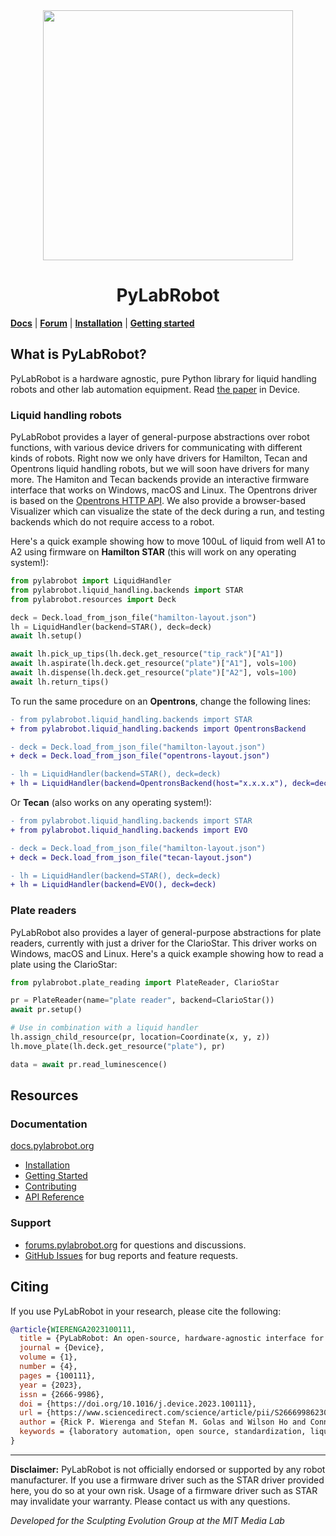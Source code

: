 <div style="text-align: center" align="center">
<img width="400" src=".github/img/logo.png" />
<h1>PyLabRobot</h1>
</div>

[**Docs**](https://docs.pylabrobot.org) | [**Forum**](https://forums.pylabrobot.org) | [**Installation**](https://docs.pylabrobot.org/installation.html) | [**Getting started**](https://docs.pylabrobot.org/basic.html)

## What is PyLabRobot?

PyLabRobot is a hardware agnostic, pure Python library for liquid handling robots and other lab automation equipment. Read [the paper](<https://www.cell.com/device/fulltext/S2666-9986(23)00170-9>) in Device.

### Liquid handling robots

PyLabRobot provides a layer of general-purpose abstractions over robot functions, with various device drivers for communicating with different kinds of robots. Right now we only have drivers for Hamilton, Tecan and Opentrons liquid handling robots, but we will soon have drivers for many more. The Hamiton and Tecan backends provide an interactive firmware interface that works on Windows, macOS and Linux. The Opentrons driver is based on the [Opentrons HTTP API](https://github.com/rickwierenga/opentrons-python-api). We also provide a browser-based Visualizer which can visualize the state of the deck during a run, and testing backends which do not require access to a robot.

Here's a quick example showing how to move 100uL of liquid from well A1 to A2 using firmware on **Hamilton STAR** (this will work on any operating system!):

```python
from pylabrobot import LiquidHandler
from pylabrobot.liquid_handling.backends import STAR
from pylabrobot.resources import Deck

deck = Deck.load_from_json_file("hamilton-layout.json")
lh = LiquidHandler(backend=STAR(), deck=deck)
await lh.setup()

await lh.pick_up_tips(lh.deck.get_resource("tip_rack")["A1"])
await lh.aspirate(lh.deck.get_resource("plate")["A1"], vols=100)
await lh.dispense(lh.deck.get_resource("plate")["A2"], vols=100)
await lh.return_tips()
```

To run the same procedure on an **Opentrons**, change the following lines:

```diff
- from pylabrobot.liquid_handling.backends import STAR
+ from pylabrobot.liquid_handling.backends import OpentronsBackend

- deck = Deck.load_from_json_file("hamilton-layout.json")
+ deck = Deck.load_from_json_file("opentrons-layout.json")

- lh = LiquidHandler(backend=STAR(), deck=deck)
+ lh = LiquidHandler(backend=OpentronsBackend(host="x.x.x.x"), deck=deck)
```

Or **Tecan** (also works on any operating system!):

```diff
- from pylabrobot.liquid_handling.backends import STAR
+ from pylabrobot.liquid_handling.backends import EVO

- deck = Deck.load_from_json_file("hamilton-layout.json")
+ deck = Deck.load_from_json_file("tecan-layout.json")

- lh = LiquidHandler(backend=STAR(), deck=deck)
+ lh = LiquidHandler(backend=EVO(), deck=deck)
```

### Plate readers

PyLabRobot also provides a layer of general-purpose abstractions for plate readers, currently with just a driver for the ClarioStar. This driver works on Windows, macOS and Linux. Here's a quick example showing how to read a plate using the ClarioStar:

```python
from pylabrobot.plate_reading import PlateReader, ClarioStar

pr = PlateReader(name="plate reader", backend=ClarioStar())
await pr.setup()

# Use in combination with a liquid handler
lh.assign_child_resource(pr, location=Coordinate(x, y, z))
lh.move_plate(lh.deck.get_resource("plate"), pr)

data = await pr.read_luminescence()
```

## Resources

### Documentation

[docs.pylabrobot.org](https://docs.pylabrobot.org)

- [Installation](https://docs.pylabrobot.org/installation.html)
- [Getting Started](https://docs.pylabrobot.org/basic.html)
- [Contributing](CONTRIBUTING.md)
- [API Reference](https://docs.pylabrobot.org/pylabrobot.html)

### Support

- [forums.pylabrobot.org](https://forums.pylabrobot.org) for questions and discussions.
- [GitHub Issues](https://github.com/pylabrobot/pylabrobot/issues) for bug reports and feature requests.

## Citing

If you use PyLabRobot in your research, please cite the following:

```bibtex
@article{WIERENGA2023100111,
  title = {PyLabRobot: An open-source, hardware-agnostic interface for liquid-handling robots and accessories},
  journal = {Device},
  volume = {1},
  number = {4},
  pages = {100111},
  year = {2023},
  issn = {2666-9986},
  doi = {https://doi.org/10.1016/j.device.2023.100111},
  url = {https://www.sciencedirect.com/science/article/pii/S2666998623001709},
  author = {Rick P. Wierenga and Stefan M. Golas and Wilson Ho and Connor W. Coley and Kevin M. Esvelt},
  keywords = {laboratory automation, open source, standardization, liquid-handling robots},
}
```

---

**Disclaimer:** PyLabRobot is not officially endorsed or supported by any robot manufacturer. If you use a firmware driver such as the STAR driver provided here, you do so at your own risk. Usage of a firmware driver such as STAR may invalidate your warranty. Please contact us with any questions.

_Developed for the Sculpting Evolution Group at the MIT Media Lab_
